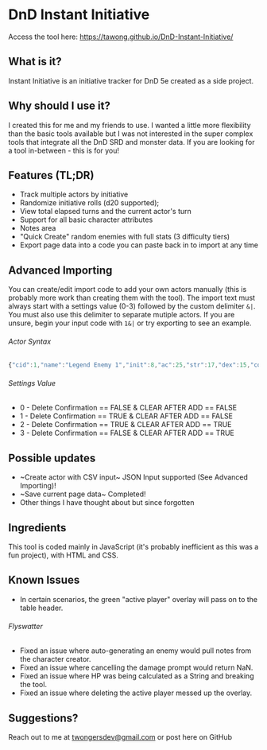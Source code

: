 # DnD Instant Initiative

Access the tool here: https://tawong.github.io/DnD-Instant-Initiative/

## What is it?
Instant Initiative is an initiative tracker for DnD 5e created as a side project.

## Why should I use it?
I created this for me and my friends to use. I wanted a little more flexibility than the basic tools available but I was not interested in the super complex tools that integrate all the DnD SRD and monster data. If you are looking for a tool in-between - this is for you!

## Features (TL;DR)
+ Track multiple actors by initiative
+ Randomize initiative rolls (d20 supported);
+ View total elapsed turns and the current actor's turn
+ Support for all basic character attributes
+ Notes area
+ "Quick Create" random enemies with full stats (3 difficulty tiers)
+ Export page data into a code you can paste back in to import at any time

## Advanced Importing
You can create/edit import code to add your own actors manually (this is probably more work than creating them with the tool).
The import text must always start with a settings value (0-3) followed by the custom delimiter ```&|```. You must also use this delimiter to separate mutiple actors.
If you are unsure, begin your input code with ```1&|``` or try exporting to see an example.

###### Actor Syntax
```javascript
{"cid":1,"name":"Legend Enemy 1","init":8,"ac":25,"str":17,"dex":15,"con":24,"int":14,"wis":17,"cha":23,"hp":432,"notes":""}
```

###### Settings Value
+ 0 - Delete Confirmation == FALSE & CLEAR AFTER ADD == FALSE
+ 1 - Delete Confirmation == TRUE & CLEAR AFTER ADD == FALSE
+ 2 - Delete Confirmation == TRUE & CLEAR AFTER ADD == TRUE
+ 3 - Delete Confirmation == FALSE & CLEAR AFTER ADD == TRUE

## Possible updates
+ ~Create actor with CSV input~ JSON Input supported (See Advanced Importing)!
+ ~Save current page data~ Completed!
+ Other things I have thought about but since forgotten

## Ingredients
This tool is coded mainly in JavaScript (it's probably inefficient as this was a fun project), with HTML and CSS.

## Known Issues
+ In certain scenarios, the green "active player" overlay will pass on to the table header.

###### Flyswatter
+ Fixed an issue where auto-generating an enemy would pull notes from the character creator.
+ Fixed an issue where cancelling the damage prompt would return NaN.
+ Fixed an issue where HP was being calculated as a String and breaking the tool.
+ Fixed an issue where deleting the active player messed up the overlay.

## Suggestions?
Reach out to me at twongersdev@gmail.com or post here on GitHub
